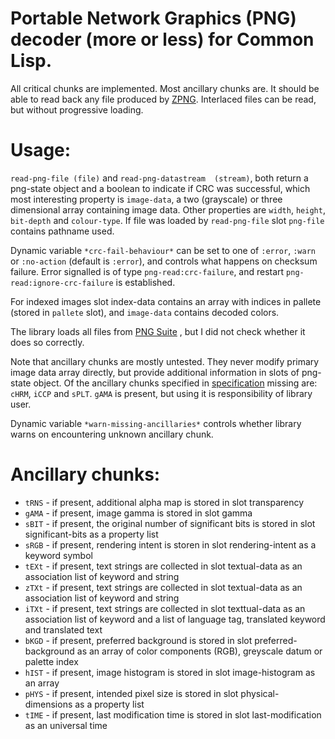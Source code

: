 # Portable Network Graphics (PNG) decoder (more or less) for Common Lisp.

All critical chunks are implemented.  Most ancillary chunks  are. It should be able to read back any
file produced by  [ZPNG](http://www.xach.com/lisp/zpng/). Interlaced files can be  read, but without
progressive loading.

# Usage:

 `read-png-file (file)`  and `read-png-datastream  (stream)`, both return  a png-state object  and a
boolean to indicate  if CRC was successful,  which most interesting property is  `image-data`, a two
(grayscale)  or  three  dimensional array  containing  image  data.  Other properties  are  `width`,
`height`,  `bit-depth` and  `colour-type`. If  file was  loaded by  `read-png-file`  slot `png-file`
contains pathname used.

Dynamic  variable `*crc-fail-behaviour*`  can be  set to  one of  `:error`, `:warn`  or `:no-action`
(default is  `:error`), and controls  what happens  on checksum failure.   Error signalled is  of type
`png-read:crc-failure`, and restart `png-read:ignore-crc-failure` is established.

For indexed  images slot index-data  contains an  array with indices  in pallete (stored  in `pallete`
slot), and `image-data` contains decoded colors.

The library loads all files from  [PNG Suite](http://www.schaik.com/pngsuite/) , but I did not check
whether it does so correctly.

Note that ancillary chunks are mostly untested. They never modify primary image data array directly,
but provide additional  information in slots of png-state object. Of  the ancillary chunks specified
in  [specification](http://www.w3.org/TR/2003/REC-PNG-20031110/)  missing  are: `cHRM`,  `iCCP`  and
`sPLT`. `gAMA` is present, but using it is responsibility of library user.

Dynamic variable `*warn-missing-ancillaries*` controls whether library warns on encountering unknown
ancillary chunk.

# Ancillary chunks: 

-  `tRNS` - if present, additional alpha map is stored in slot transparency 
-  `gAMA` - if  present, image gamma is stored in slot gamma 
-  `sBIT` - if present, the original number of significant bits is stored 
         in slot significant-bits as a property list
-  `sRGB` - if present, rendering intent is storen in slot rendering-intent as a keyword symbol
-  `tEXt` - if present, text strings are collected in slot textual-data as an association list of keyword 
         and string
-  `zTXt` - if present, text strings are collected in slot textual-data as an association list of keyword 
         and string
-  `iTXt` - if present, text strings are collected in slot texttual-data as an association list of keyword 
         and a list of language tag, translated keyword and translated text
-  `bKGD` - if present, preferred background is stored in slot preferred-background as an array of color 
         components (RGB), greyscale datum or palette index
-  `hIST` - if present, image histogram is stored in slot image-histogram as an array
-  `pHYS` - if present, intended pixel size is stored in slot physical-dimensions as a property list
-  `tIME` - if present, last modification time is stored in slot last-modification as an universal time